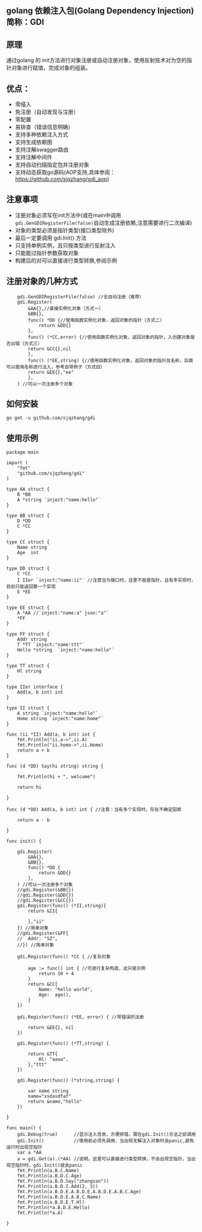 ## golang 依赖注入包(Golang Dependency Injection) 简称：GDI

## 原理

通过golang 的 init方法进行对象注册或自动注册对象，使用反射技术对为空的指针对象进行赋值，完成对象的组装。

## 优点：
- 零侵入
- 免注册（自动发现与注册）
- 零配置
- 易排查（错误信息明确）
- 支持多种依赖注入方式
- 支持生成依赖图
- 支持注解swagger路由
- 支持注解中间件
- 支持自动扫描指定包并注册对象
- 支持动态获取go源码(AOP支持,具体参阅：https://github.com/sjqzhang/gdi_aop)

## 注意事项

- 注册对象必须写在init方法中(或在main中调用`gdi.GenGDIRegisterFile(false)`自动生成注册依赖,注意需要进行二次编译)
- 对象的类型必须是指针类型(接口类型除外)
- 最后一定要调用 gdi.Init() 方法
- 只支持单例实例，且只按类型进行反射注入
- 只能能过指针参数获取对象
- 构建后的对可以直接进行类型转换,参阅示例

## 注册对象的几种方式

```golang
    gdi.GenGDIRegisterFile(false) //全自动注册（推荐）
	gdi.Register(
		&AA{},//直接实例化对象（方式一）
		&BB{},
		func() *DD {//使用函数实例化对象，返回对象的指针（方式二）
			return &DD{}
		},
        func() (*CC,error) {//使用函数实例化对象，返回对象的指针，入创建对象是否出错（方式三）
        return &CC{},nil
        },
        func() (*EE,string) {//使用函数实例化对象，返回对象的指针及名称，后面可以使用名称进行注入，参考自带例子（方式四）
        return &EE{},"ee"
        },
	) //可以一次注册多个对象

```

## 如何安装

`go get -u github.com/sjqzhang/gdi`

## 使用示例

```golang
package main

import (
	"fmt"
	"github.com/sjqzhang/gdi"
)

type AA struct {
	B *BB
	A *string `inject:"name:hello"`
}

type BB struct {
	D *DD
	C *CC
}

type CC struct {
	Name string
	Age  int
}

type DD struct {
	C *CC
	I IIer `inject:"name:ii"` //注意当为接口时，这里不能是指针，且有多实现时，目前只能返回第一个实现
	E *EE
}

type EE struct {
	A *AA //`inject:"name:a" json:"a"`
	*FF
}

type FF struct {
	Addr string
	T *TT `inject:"name:ttt"`
	Hello *string  `inject:"name:hello"`
}

type TT struct {
	Hl string
}

type IIer interface {
	Add(a, b int) int
}

type II struct {
	A string `inject:"name:hello"`
	Home string `inject:"name:home"`
}

func (ii *II) Add(a, b int) int {
	fmt.Println("ii.a->",ii.A)
	fmt.Println("ii.home->",ii.Home)
	return a + b
}

func (d *DD) Say(hi string) string {

	fmt.Println(hi + ", welcome")

	return hi

}

func (d *DD) Add(a, b int) int { //注意：当有多个实现时，存在不确定因索

	return a - b

}

func init() {

	gdi.Register(
		&AA{},
		&BB{},
		func() *DD {
			return &DD{}
		},
	) //可以一次注册多个对象
	//gdi.Register(&BB{})
	//gdi.Register(&DD{})
	//gdi.Register(&CC{})
	gdi.Register(func() (*II,string){
		return &II{

		},"ii"
	}) //简单对象
	//gdi.Register(&FF{
	//	Addr: "SZ",
	//}) //简单对象

	gdi.Register(func() *CC { //复杂对象

		age := func() int { //可进行复杂构造，这只是示例
			return 10 + 4
		}
		return &CC{
			Name: "hello world",
			Age:  age(),
		}
	})

	gdi.Register(func() (*EE, error) { //带错误的注册

		return &EE{}, nil
	})

	gdi.Register(func() (*TT,string) {

		return &TT{
			Hl: "aaaa",
		},"ttt"
	})

	gdi.Register(func() (*string,string) {

		var name string
		name="xsdasdfaf"
		return &name,"hello"
	})

}

func main() {
	gdi.Debug(true)      //显示注入信息，方便排错，需在gdi.Init()方法之前调用
	gdi.Init()           //使用前必须先调用，当出现无解注入对象时会panic,避免运行时出现空指针
	var a *AA
	a = gdi.Get(a).(*AA) //说明，这里可以直接进行类型转换，不会出现空指针，当出现空指针时，gdi.Init()就会panic
	fmt.Println(a.B.C.Name)
	fmt.Println(a.B.D.C.Age)
	fmt.Println(a.B.D.Say("zhangsan"))
	fmt.Println(a.B.D.I.Add(2, 3))
	fmt.Println(a.B.D.E.A.B.D.E.A.B.D.E.A.B.C.Age)
	fmt.Println(a.B.D.E.A.B.C.Name)
	fmt.Println(a.B.D.E.T.Hl)
	fmt.Println(*a.B.D.E.Hello)
	fmt.Println(*a.A)

}

```
